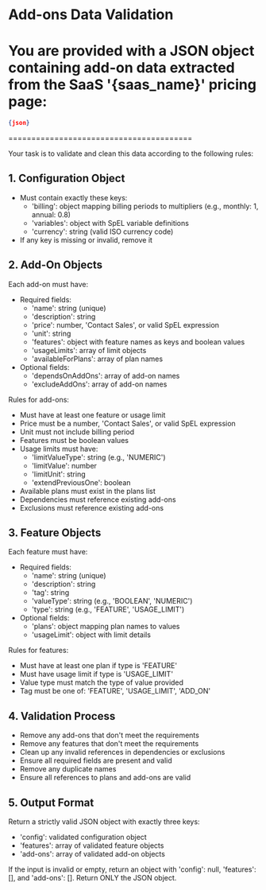 # Add-ons Data Validation

You are provided with a JSON object containing add-on data extracted from the SaaS '{saas_name}' pricing page:
========================================
```json
{json}
```
========================================

Your task is to validate and clean this data according to the following rules:

## 1. Configuration Object
- Must contain exactly these keys:
    - 'billing': object mapping billing periods to multipliers (e.g., monthly: 1, annual: 0.8)
    - 'variables': object with SpEL variable definitions
    - 'currency': string (valid ISO currency code)
- If any key is missing or invalid, remove it

## 2. Add-On Objects
Each add-on must have:
- Required fields:
    - 'name': string (unique)
    - 'description': string
    - 'price': number, 'Contact Sales', or valid SpEL expression
    - 'unit': string
    - 'features': object with feature names as keys and boolean values
    - 'usageLimits': array of limit objects
    - 'availableForPlans': array of plan names
- Optional fields:
    - 'dependsOnAddOns': array of add-on names
    - 'excludeAddOns': array of add-on names

Rules for add-ons:
- Must have at least one feature or usage limit
- Price must be a number, 'Contact Sales', or valid SpEL expression
- Unit must not include billing period
- Features must be boolean values
- Usage limits must have:
    - 'limitValueType': string (e.g., 'NUMERIC')
    - 'limitValue': number
    - 'limitUnit': string
    - 'extendPreviousOne': boolean
- Available plans must exist in the plans list
- Dependencies must reference existing add-ons
- Exclusions must reference existing add-ons

## 3. Feature Objects
Each feature must have:
- Required fields:
    - 'name': string (unique)
    - 'description': string
    - 'tag': string
    - 'valueType': string (e.g., 'BOOLEAN', 'NUMERIC')
    - 'type': string (e.g., 'FEATURE', 'USAGE_LIMIT')
- Optional fields:
    - 'plans': object mapping plan names to values
    - 'usageLimit': object with limit details

Rules for features:
- Must have at least one plan if type is 'FEATURE'
- Must have usage limit if type is 'USAGE_LIMIT'
- Value type must match the type of value provided
- Tag must be one of: 'FEATURE', 'USAGE_LIMIT', 'ADD_ON'

## 4. Validation Process
- Remove any add-ons that don't meet the requirements
- Remove any features that don't meet the requirements
- Clean up any invalid references in dependencies or exclusions
- Ensure all required fields are present and valid
- Remove any duplicate names
- Ensure all references to plans and add-ons are valid

## 5. Output Format
Return a strictly valid JSON object with exactly three keys:
- 'config': validated configuration object
- 'features': array of validated feature objects
- 'add-ons': array of validated add-on objects

If the input is invalid or empty, return an object with 'config': null, 'features': [], and 'add-ons': [].
Return ONLY the JSON object. 